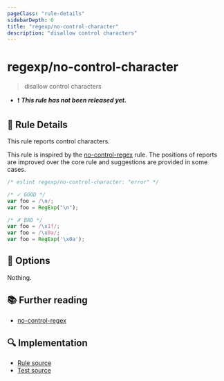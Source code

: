 ```yaml
---
pageClass: "rule-details"
sidebarDepth: 0
title: "regexp/no-control-character"
description: "disallow control characters"
---
```

# regexp/no-control-character

> disallow control characters

- :exclamation: <badge text="This rule has not been released yet." vertical="middle" type="error"> ***This rule has not been released yet.*** </badge>

## :book: Rule Details

This rule reports control characters.

This rule is inspired by the [no-control-regex] rule. The positions of reports are improved over the core rule and suggestions are provided in some cases.

<eslint-code-block>

```js
/* eslint regexp/no-control-character: "error" */

/* ✓ GOOD */
var foo = /\n/;
var foo = RegExp("\n");

/* ✗ BAD */
var foo = /\x1f/;
var foo = /\x0a/;
var foo = RegExp('\x0a');
```

</eslint-code-block>

## :wrench: Options

Nothing.

## :books: Further reading

- [no-control-regex]

[no-control-regex]: https://eslint.org/docs/rules/no-control-regex

## :mag: Implementation

- [Rule source](https://github.com/ota-meshi/eslint-plugin-regexp/blob/master/lib/rules/no-control-character.ts)
- [Test source](https://github.com/ota-meshi/eslint-plugin-regexp/blob/master/tests/lib/rules/no-control-character.ts)

